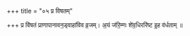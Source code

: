 +++
title = "०५ प्र विषतम्"

+++
प्र वि॑षतं प्राणापानावन॒ड्वाहा॑विव व्र॒जम्। अ॒यं ज॑रि॒म्णः शे॑व॒धिररि॑ष्ट इ॒ह व॑र्धताम् ॥